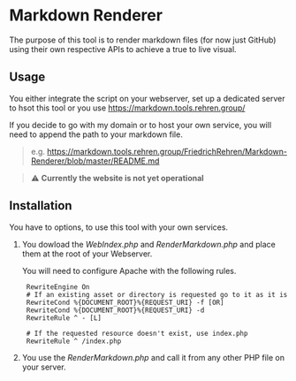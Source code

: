 # Markdown Renderer
The purpose of this tool is to render markdown files (for now just GitHub) using their own respective APIs to achieve a true to live visual.

## Usage
You either integrate the script on your webserver, set up a dedicated server to hsot this tool or you use https://markdown.tools.rehren.group/

If you decide to go with my domain or to host your own service, you will need to append the path to your markdown file.
> e.g. https://markdown.tools.rehren.group/FriedrichRehren/Markdown-Renderer/blob/master/README.md

> :warning: **Currently the website is not yet operational**

## Installation
You have to options, to use this tool with your own services.
1. You dowload the *WebIndex.php* and *RenderMarkdown.php* and place them at the root of your Webserver.

    You will need to configure Apache with the following rules.

        RewriteEngine On
        # If an existing asset or directory is requested go to it as it is
        RewriteCond %{DOCUMENT_ROOT}%{REQUEST_URI} -f [OR]
        RewriteCond %{DOCUMENT_ROOT}%{REQUEST_URI} -d
        RewriteRule ^ - [L]

        # If the requested resource doesn't exist, use index.php
        RewriteRule ^ /index.php

2. You use the *RenderMarkdown.php* and call it from any other PHP file on your server.